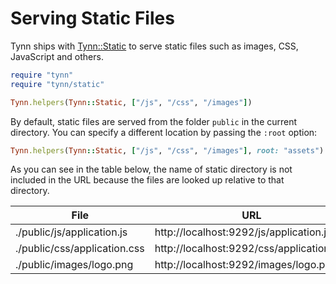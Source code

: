 # Serving Static Files

Tynn ships with [Tynn::Static][static] to serve static files such as
images, CSS, JavaScript and others.

```ruby
require "tynn"
require "tynn/static"

Tynn.helpers(Tynn::Static, ["/js", "/css", "/images"])
```

By default, static files are served from the folder `public` in the current
directory. You can specify a different location by passing the `:root` option:

```ruby
Tynn.helpers(Tynn::Static, ["/js", "/css", "/images"], root: "assets")
```

As you can see in the table below, the name of static directory is not
included in the URL because the files are looked up relative to that
directory.


| File                         | URL                                       |
| ---------------------------- | ----------------------------------------- |
| ./public/js/application.js   | http://localhost:9292/js/application.js   |
| ./public/css/application.css | http://localhost:9292/css/application.css |
| ./public/images/logo.png     | http://localhost:9292/images/logo.png     |

[static]: /api/Tynn-Static.html
